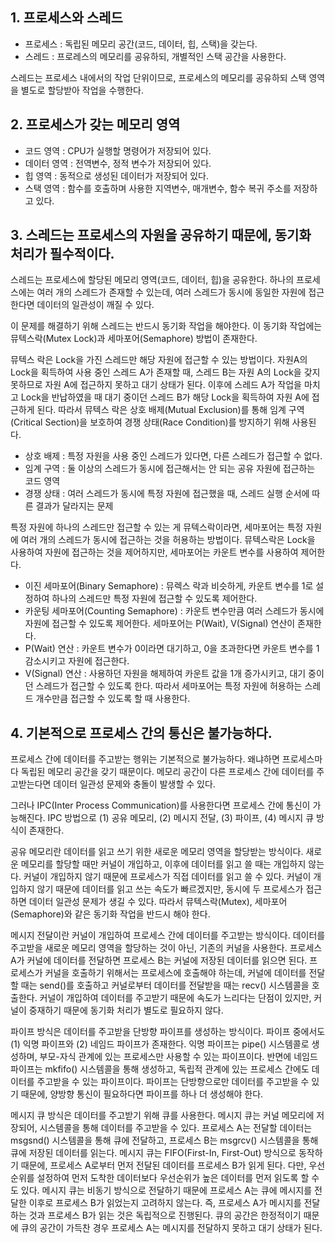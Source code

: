 ## 1. 프로세스와 스레드
- 프로세스 : 독립된 메모리 공간(코드, 데이터, 힙, 스택)을 갖는다.
- 스레드 : 프로레스의 메모리를 공유하되, 개별적인 스택 공간을 사용한다.

스레드는 프로세스 내에서의 작업 단위이므로, 프로세스의 메모리를 공유하되 스택 영역을 별도로 할당받아 작업을 수행한다.

## 2. 프로세스가 갖는 메모리 영역
- 코드 영역 : CPU가 실행할 명령어가 저장되어 있다.
- 데이터 영역 : 전역변수, 정적 변수가 저장되어 있다.
- 힙 영역 : 동적으로 생성된 데이터가 저장되어 있다.
- 스택 영역 : 함수를 호출하며 사용한 지역변수, 매개변수, 함수 복귀 주소를 저장하고 있다.

## 3. 스레드는 프로세스의 자원을 공유하기 때문에, 동기화 처리가 필수적이다.
스레드는 프로세스에 할당된 메모리 영역(코드, 데이터, 힙)을 공유한다. 하나의 프로세스에는 여러 개의 스레드가 존재할 수 있는데, 여러 스레드가 동시에 동일한 자원에 접근한다면 데이터의 일관성이 깨질 수 있다. 

이 문제를 해결하기 위해 스레드는 반드시 동기화 작업을 해야한다. 이 동기화 작업에는 뮤텍스락(Mutex Lock)과 세마포어(Semaphore) 방법이 존재한다.

뮤텍스 락은 Lock을 가진 스레드만 해당 자원에 접근할 수 있는 방법이다.  자원A의 Lock을 획득하여 사용 중인 스레드 A가 존재할 때, 스레드 B는 자원 A의 Lock을 갖지 못하므로 자원 A에 접근하지 못하고 대기 상태가 된다. 이후에 스레드 A가 작업을 마치고 Lock을 반납하였을 때 대기 중이던 스레드 B가 해당 Lock을 획득하여 자원 A에 접근하게 된다.
따라서 뮤텍스 락은 상호 배제(Mutual Exclusion)를 통해 임계 구역(Critical Section)을 보호하여 경쟁 상태(Race Condition)를 방지하기 위해 사용된다.
- 상호 배제 : 특정 자원을 사용 중인 스레드가 있다면, 다른 스레드가 접근할 수 없다.
- 임계 구역 : 둘 이상의 스레드가 동시에 접근해서는 안 되는 공유 자원에 접근하는 코드 영역
- 경쟁 상태 : 여러 스레드가 동시에 특정 자원에 접근했을 때, 스레드 실행 순서에 따른 결과가 달라지는 문제

특정 자원에 하나의 스레드만 접근할 수 있는 게 뮤텍스락이라면, 세마포어는 특정 자원에 여러 개의 스레드가 동시에 접근하는 것을 허용하는 방법이다. 뮤텍스락은 Lock을 사용하여 자원에 접근하는 것을 제어하지만, 세마포어는 카운트 변수를 사용하여 제어한다. 
- 이진 세마포어(Binary Semaphore) : 뮤렉스 락과 비슷하게, 카운트 변수를 1로 설정하여 하나의 스레드만 특정 자원에 접근할 수 있도록 제어한다.
- 카운팅 세마포어(Counting Semaphore) : 카운트 변수만큼 여러 스레드가 동시에 자원에 접근할 수 있도록 제어한다.
세마포어는 P(Wait), V(Signal) 연산이 존재한다. 
- P(Wait) 연산 : 카운트 변수가 0이라면 대기하고, 0을 초과한다면 카운트 변수를 1 감소시키고 자원에 접근한다.
- V(Signal) 연산 : 사용하던 자원을 해제하여 카운트 값을 1개 증가시키고, 대기 중이던 스레드가 접근할 수 있도록 한다.
따라서 세마포어는 특정 자원에 허용하는 스레드 개수만큼 접근할 수 있도록 할 때 사용한다. 

## 4. 기본적으로 프로세스 간의 통신은 불가능하다.
프로세스 간에 데이터를 주고받는 행위는 기본적으로 불가능하다. 왜냐하면 프로세스마다 독립된 메모리 공간을 갖기 때문이다. 메모리 공간이 다른 프로세스 간에 데이터를 주고받는다면 데이터 일관성 문제와 충돌이 발생할 수 있다.

그러나 IPC(Inter Process Communication)를 사용한다면 프로세스 간에 통신이 가능해진다. IPC 방법으로 (1) 공유 메모리, (2) 메시지 전달, (3) 파이프, (4) 메시지 큐 방식이 존재한다.

공유 메모리란 데이터를 읽고 쓰기 위한 새로운 메모리 영역을 할당받는 방식이다. 새로운 메모리를 할당할 때만 커널이 개입하고, 이후에 데이터를 읽고 쓸 때는 개입하지 않는다. 커널이 개입하지 않기 때문에 프로세스가 직접 데이터를 읽고 쓸 수 있다. 커널이 개입하지 않기 때문에 데이터를 읽고 쓰는 속도가 빠르겠지만, 동시에 두 프로세스가 접근하면 데이터 일관성 문제가 생길 수 있다. 따라서 뮤텍스락(Mutex), 세마포어(Semaphore)와 같은 동기화 작업을 반드시 해야 한다. 

메시지 전달이란 커널이 개입하여 프로세스 간에 데이터를 주고받는 방식이다. 데이터를 주고받을 새로운 메모리 영역을 할당하는 것이 아닌, 기존의 커널을 사용한다. 프로세스 A가 커널에 데이터를 전달하면 프로세스 B는 커널에 저장된 데이터를 읽으면 된다. 프로세스가 커널을 호출하기 위해서는 프로세스에 호출해야 하는데, 커널에 데이터를 전달할 때는 send()를 호출하고 커널로부터 데이터를 전달받을 때는 recv() 시스템콜을 호출한다. 커널이 개입하여 데이터를 주고받기 때문에 속도가 느리다는 단점이 있지만, 커널이 중재하기 때문에 동기화 처리가 별도로 필요하지 않다. 

파이프 방식은 데이터를 주고받을 단방향 파이프를 생성하는 방식이다. 파이프 중에서도 (1) 익명 파이프와 (2) 네임드 파이프가 존재한다. 익명 파이프는 pipe() 시스템콜로 생성하며, 부모-자식 관계에 있는 프로세스만 사용할 수 있는 파이프이다. 반면에 네임드 파이프는 mkfifo() 시스템콜을 통해 생성하고, 독립적 관계에 있는 프로세스 간에도 데이터를 주고받을 수 있는 파이프이다. 파이프는 단방향으로만 데이터를 주고받을 수 있기 때문에, 양방향 통신이 필요하다면 파이프를 하나 더 생성해야 한다.

메시지 큐 방식은 데이터를 주고받기 위해 큐를 사용한다. 메시지 큐는 커널 메모리에 저장되어, 시스템콜을 통해 데이터를 주고받을 수 있다. 프로세스 A는 전달할 데이터는 msgsnd() 시스템콜을 통해 큐에 전달하고, 프로세스 B는 msgrcv() 시스템콜을 통해 큐에 저장된 데이터를 읽는다. 메시지 큐는 FIFO(First-In, First-Out) 방식으로 동작하기 때문에, 프로세스 A로부터 먼저 전달된 데이터를 프로세스 B가 읽게 된다. 다만, 우선순위를 설정하여 먼저 도착한 데이터보다 우선순위가 높은 데이터를 먼저 읽도록 할 수도 있다. 메시지 큐는 비동기 방식으로 전달하기 때문에 프로세스 A는 큐에 메시지를 전달한 이후로 프로세스 B가 읽었는지 고려하지 않는다. 즉, 프로세스 A가 메시지를 전달하는 것과 프로세스 B가 읽는 것은 독립적으로 진행된다. 큐의 공간은 한정적이기 때문에 큐의 공간이 가득찬 경우 프로세스 A는 메시지를 전달하지 못하고 대기 상태가 된다.
